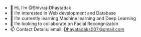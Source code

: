 - 👋 Hi, I’m @Shivraj-Dhaytadak
- 👀 I’m interested in Web development and Database 
- 🌱 I’m currently learning Machine learning and Deep Learning 
- 💞️ I’m looking to collaborate on Facial Recongnizaton 
- 📫 Contact Details: 
      email: Dhayatadaks007@gmail.com 

<!---
Shivraj-Dhaytadak/Shivraj-Dhaytadak is a ✨ special ✨ repository because its `README.md` (this file) appears on your GitHub profile.
You can click the Preview link to take a look at your changes.
--->
